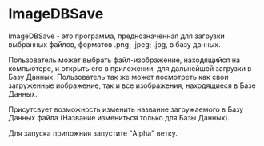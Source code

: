 # ImageDBSave
ImageDBSave - это программа, преднозначенная для загрузки выбранных файлов, форматов .png; .jpeg; .jpg, в базу данных.

Пользователь может выбрать файл-изображение, находящийся на компьютере, и открыть его в приложении, для дальнейшей загрузки
в Базу Данных. Пользователь так же может посмотреть как свои загруженные иображение, так и все изображения, находящиеся в
Базе Данных.

Присутсвует возможность изменить название загружаемого в Базу Данных файла (Название измениться только для Базы Данных).

Для запуска приложния запустите "Alpha" ветку.
